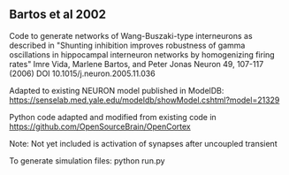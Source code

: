 ## Bartos et al 2002


Code to generate networks of Wang-Buszaki-type interneurons as described in
"Shunting inhibition improves robustness of gamma oscillations
in hippocampal interneuron networks by homogenizing firing rates"
Imre Vida, Marlene Bartos, and Peter Jonas
Neuron 49, 107-117 (2006) DOI 10.1015/j.neuron.2005.11.036

Adapted to existing NEURON model published in ModelDB:
https://senselab.med.yale.edu/modeldb/showModel.cshtml?model=21329

Python code adapted and modified from existing code in
https://github.com/OpenSourceBrain/OpenCortex

Note: Not yet included is activation of synapses after uncoupled transient

To generate simulation files: python run.py
